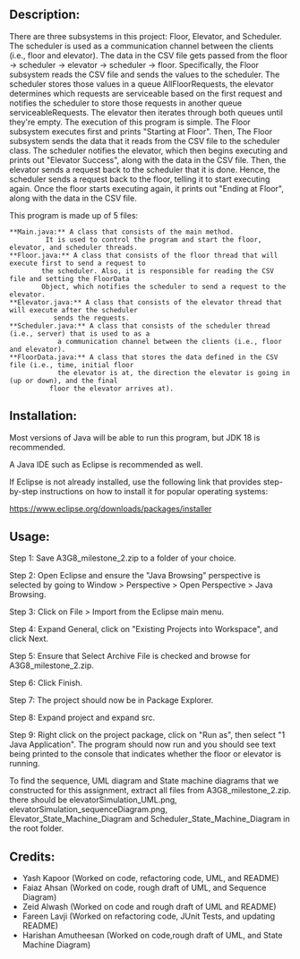 Description:
------------

There are three subsystems in this project: Floor, Elevator, and Scheduler.
The scheduler is used as a communication channel between the clients (i.e., floor and elevator).
The data in the CSV file gets passed from the floor -> scheduler -> elevator -> scheduler -> floor. 
Specifically, the Floor subsystem reads the CSV file and sends the values to the scheduler.
The scheduler stores those values in a queue AllFloorRequests, the elevator determines which requests are serviceable based on the first request and notifies the scheduler to store those requests in another queue serviceableRequests. The elevator then iterates through both queues until they're empty. The  execution of this program is simple. The Floor subsystem executes first and prints "Starting at Floor". Then, The Floor subsystem sends the data that it reads from the CSV file to the scheduler class. The scheduler notifies the elevator, which then begins executing and prints out "Elevator Success", along with the data in the CSV file. Then, the elevator sends a request back to the scheduler that it is done. Hence, the scheduler sends a request back to the floor, telling it to start executing again. Once the floor starts executing again, it prints out "Ending at Floor", along with the data in the CSV file. 

This program is made up of 5 files:

	**Main.java:** A class that consists of the main method. 
		     It is used to control the program and start the floor, elevator, and scheduler threads.
	**Floor.java:** A class that consists of the floor thread that will execute first to send a request to
			the scheduler. Also, it is responsible for reading the CSV file and setting the FloorData
			Object, which notifies the scheduler to send a request to the elevator.
	**Elevator.java:** A class that consists of the elevator thread that will execute after the scheduler
			   sends the requests.
	**Scheduler.java:** A class that consists of the scheduler thread (i.e., server) that is used to as a
			    a communication channel between the clients (i.e., floor and elevator).
	**FloorData.java:** A class that stores the data defined in the CSV file (i.e., time, initial floor
			    the elevator is at, the direction the elevator is going in (up or down), and the final
		      floor the elevator arrives at).

Installation:
-------------
Most versions of Java will be able to run this program, but JDK 18 is recommended. 

A Java IDE such as Eclipse is recommended as well. 

If Eclipse is not already installed, use the following link that provides step-by-step instructions
on how to install it for popular operating systems:

https://www.eclipse.org/downloads/packages/installer

Usage:
-------
Step 1: Save A3G8_milestone_2.zip to a folder of your choice.

Step 2: Open Eclipse and ensure the "Java Browsing" perspective is selected
	  by going to Window > Perspective > Open Perspective > Java Browsing.

Step 3: Click on File > Import from the Eclipse main menu.

Step 4: Expand General, click on "Existing Projects into Workspace", and click Next.

Step 5: Ensure that Select Archive File is checked and browse for A3G8_milestone_2.zip.

Step 6: Click Finish. 

Step 7: The project should now be in Package Explorer.

Step 8: Expand project and expand src.

Step 9: Right click on the project package, click on "Run as", then select 
	  "1 Java Application". The program should now run and you should
	  see text being printed to the console that indicates whether the floor 
	  or elevator is running. 

To find the sequence, UML diagram and State machine diagrams that we constructed for this assignment,
extract all files from A3G8_milestone_2.zip. there should be elevatorSimulation_UML.png, elevatorSimulation_sequenceDiagram.png, Elevator_State_Machine_Diagram and Scheduler_State_Machine_Diagram in the root folder. 

Credits:
-------
- Yash Kapoor 		(Worked on code, refactoring code, UML, and README)
- Faiaz Ahsan 		(Worked on code, rough draft of UML, and Sequence Diagram)
- Zeid Alwash 		(Worked on code and rough draft of UML and README)
- Fareen Lavji	  	(Worked on refactoring code, JUnit Tests, and updating README) 
- Harishan Amutheesan	(Worked on code,rough draft of UML, and State Machine Diagram)
